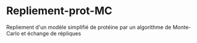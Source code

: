 # Repliement-prot-MC
Repliement d'un modèle simplifié de protéine par un algorithme de Monte-Carlo et échange de répliques
